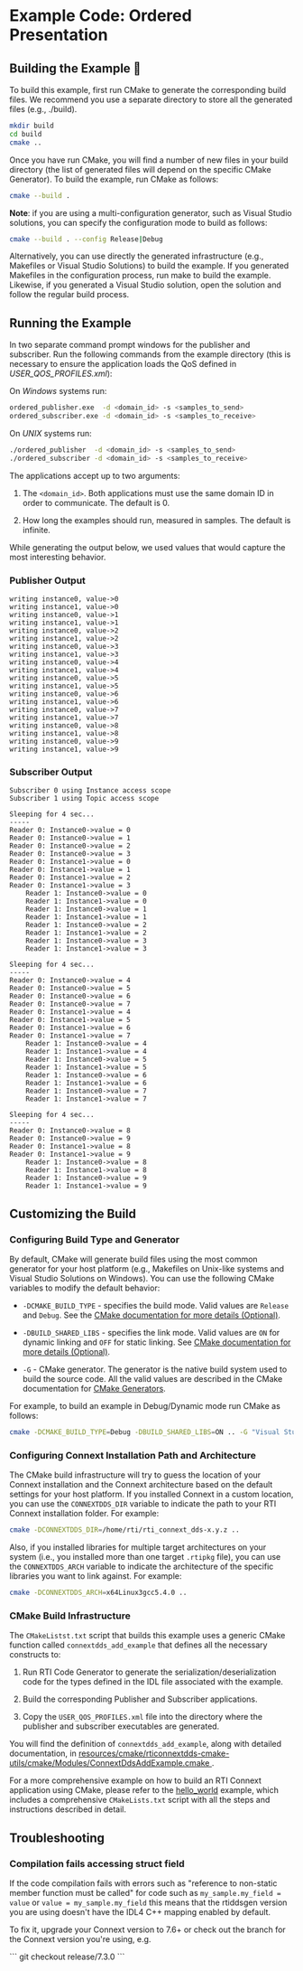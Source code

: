 # Example Code: Ordered Presentation

## Building the Example :wrench:

To build this example, first run CMake to generate the corresponding build
files. We recommend you use a separate directory to store all the generated
files (e.g., ./build).

```sh
mkdir build
cd build
cmake ..
```

Once you have run CMake, you will find a number of new files in your build
directory (the list of generated files will depend on the specific CMake
Generator). To build the example, run CMake as follows:

```sh
cmake --build .
```

**Note**: if you are using a multi-configuration generator, such as Visual
Studio solutions, you can specify the configuration mode to build as follows:

```sh
cmake --build . --config Release|Debug
```

Alternatively, you can use directly the generated infrastructure (e.g.,
Makefiles or Visual Studio Solutions) to build the example. If you generated
Makefiles in the configuration process, run make to build the example. Likewise,
if you generated a Visual Studio solution, open the solution and follow the
regular build process.

## Running the Example

In two separate command prompt windows for the publisher and subscriber. Run the
following commands from the example directory (this is necessary to ensure the
application loads the QoS defined in *USER_QOS_PROFILES.xml*):

On *Windows* systems run:

```sh
ordered_publisher.exe  -d <domain_id> -s <samples_to_send>
ordered_subscriber.exe -d <domain_id> -s <samples_to_receive>
```

On *UNIX* systems run:

```sh
./ordered_publisher  -d <domain_id> -s <samples_to_send>
./ordered_subscriber -d <domain_id> -s <samples_to_receive>
```

The applications accept up to two arguments:

1.  The `<domain_id>`. Both applications must use the same domain ID in order to
    communicate. The default is 0.

2.  How long the examples should run, measured in samples. The default is
    infinite.

While generating the output below, we used values that would capture the most
interesting behavior.

### Publisher Output

```plaintext
writing instance0, value->0
writing instance1, value->0
writing instance0, value->1
writing instance1, value->1
writing instance0, value->2
writing instance1, value->2
writing instance0, value->3
writing instance1, value->3
writing instance0, value->4
writing instance1, value->4
writing instance0, value->5
writing instance1, value->5
writing instance0, value->6
writing instance1, value->6
writing instance0, value->7
writing instance1, value->7
writing instance0, value->8
writing instance1, value->8
writing instance0, value->9
writing instance1, value->9
```

### Subscriber Output

```plaintext
Subscriber 0 using Instance access scope
Subscriber 1 using Topic access scope

Sleeping for 4 sec...
-----
Reader 0: Instance0->value = 0
Reader 0: Instance0->value = 1
Reader 0: Instance0->value = 2
Reader 0: Instance0->value = 3
Reader 0: Instance1->value = 0
Reader 0: Instance1->value = 1
Reader 0: Instance1->value = 2
Reader 0: Instance1->value = 3
    Reader 1: Instance0->value = 0
    Reader 1: Instance1->value = 0
    Reader 1: Instance0->value = 1
    Reader 1: Instance1->value = 1
    Reader 1: Instance0->value = 2
    Reader 1: Instance1->value = 2
    Reader 1: Instance0->value = 3
    Reader 1: Instance1->value = 3

Sleeping for 4 sec...
-----
Reader 0: Instance0->value = 4
Reader 0: Instance0->value = 5
Reader 0: Instance0->value = 6
Reader 0: Instance0->value = 7
Reader 0: Instance1->value = 4
Reader 0: Instance1->value = 5
Reader 0: Instance1->value = 6
Reader 0: Instance1->value = 7
    Reader 1: Instance0->value = 4
    Reader 1: Instance1->value = 4
    Reader 1: Instance0->value = 5
    Reader 1: Instance1->value = 5
    Reader 1: Instance0->value = 6
    Reader 1: Instance1->value = 6
    Reader 1: Instance0->value = 7
    Reader 1: Instance1->value = 7

Sleeping for 4 sec...
-----
Reader 0: Instance0->value = 8
Reader 0: Instance0->value = 9
Reader 0: Instance1->value = 8
Reader 0: Instance1->value = 9
    Reader 1: Instance0->value = 8
    Reader 1: Instance1->value = 8
    Reader 1: Instance0->value = 9
    Reader 1: Instance1->value = 9
```

## Customizing the Build

### Configuring Build Type and Generator

By default, CMake will generate build files using the most common generator for
your host platform (e.g., Makefiles on Unix-like systems and Visual Studio
Solutions on Windows). You can use the following CMake variables to modify the
default behavior:

-   `-DCMAKE_BUILD_TYPE` - specifies the build mode. Valid values are `Release`
    and `Debug`. See the [CMake documentation for more details
    (Optional)](https://cmake.org/cmake/help/latest/variable/CMAKE_BUILD_TYPE.html).

-   `-DBUILD_SHARED_LIBS` - specifies the link mode. Valid values are `ON` for
    dynamic linking and `OFF` for static linking. See [CMake documentation for
    more details
    (Optional)](https://cmake.org/cmake/help/latest/variable/BUILD_SHARED_LIBS.html).

-   `-G` - CMake generator. The generator is the native build system used to
    build the source code. All the valid values are described in the CMake
    documentation for [CMake
    Generators](https://cmake.org/cmake/help/latest/manual/cmake-generators.7.html).

For example, to build an example in Debug/Dynamic mode run CMake as follows:

```sh
cmake -DCMAKE_BUILD_TYPE=Debug -DBUILD_SHARED_LIBS=ON .. -G "Visual Studio 15 2017" -A x64
```

### Configuring Connext Installation Path and Architecture

The CMake build infrastructure will try to guess the location of your Connext
installation and the Connext architecture based on the default settings
for your host platform. If you installed Connext in a custom location, you
can use the `CONNEXTDDS_DIR` variable to indicate the path to your RTI Connext
installation folder. For example:

```sh
cmake -DCONNEXTDDS_DIR=/home/rti/rti_connext_dds-x.y.z ..
```

Also, if you installed libraries for multiple target architectures on your system
(i.e., you installed more than one target `.rtipkg` file), you can use the
`CONNEXTDDS_ARCH` variable to indicate the architecture of the specific libraries
you want to link against. For example:

```sh
cmake -DCONNEXTDDS_ARCH=x64Linux3gcc5.4.0 ..
```

### CMake Build Infrastructure

The `CMakeListst.txt` script that builds this example uses a generic CMake
function called `connextdds_add_example` that defines all the necessary constructs
to:

1.  Run RTI Code Generator to generate the serialization/deserialization code
    for the types defined in the IDL file associated with the example.

2.  Build the corresponding Publisher and Subscriber applications.

3.  Copy the `USER_QOS_PROFILES.xml` file into the directory where the publisher
    and subscriber executables are generated.

You will find the definition of `connextdds_add_example`, along with detailed
documentation, in
[resources/cmake/rticonnextdds-cmake-utils/cmake/Modules/ConnextDdsAddExample.cmake
](https://github.com/rticommunity/rticonnextdds-cmake-utils/blob/main/cmake/Modules/ConnextDdsAddExample.cmake).

For a more comprehensive example on how to build an RTI Connext application
using CMake, please refer to the
[hello_world](../../../connext_dds/build_systems/cmake/) example, which includes
a comprehensive `CMakeLists.txt` script with all the steps and instructions
described in detail.


## Troubleshooting

### Compilation fails accessing struct field

If the code compilation fails with errors such as "reference to non-static member
function must be called" for code such as `my_sample.my_field = value` or
`value = my_sample.my_field` this means that the rtiddsgen version you are using
doesn't have the IDL4 C++ mapping enabled by default.

To fix it, upgrade your Connext version to 7.6+ or check out the branch for the
Connext version you're using, e.g.

\```
git checkout release/7.3.0
\```
